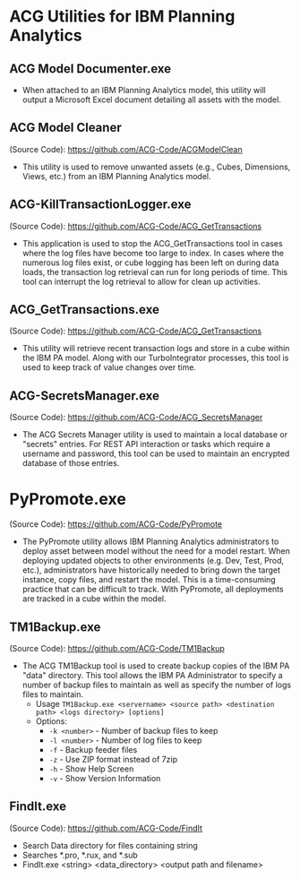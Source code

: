 # ACG Utilities for IBM Planning Analytics

## ACG Model Documenter.exe
* When attached to an IBM Planning Analytics model, this utility will output a Microsoft Excel document detailing all assets with the model.
## ACG Model Cleaner
(Source Code): https://github.com/ACG-Code/ACGModelClean
* This utility is used to remove unwanted assets (e.g., Cubes, Dimensions, Views, etc.) from an IBM Planning Analytics model.
## ACG-KillTransactionLogger.exe
(Source Code): https://github.com/ACG-Code/ACG_GetTransactions
* This application is used to stop the ACG_GetTransactions tool in cases where the log files
have become too large to index.  In cases where the numerous log files exist, or cube logging
has been left on during data loads, the transaction log retrieval can run for long periods of time.  This tool can interrupt the log retrieval to allow for clean up activities.
## ACG_GetTransactions.exe 
(Source Code): https://github.com/ACG-Code/ACG_GetTransactions
* This utility will retrieve recent transaction logs and store in a cube within the IBM PA model.  Along with our TurboIntegrator processes, this tool is used to keep track of value changes over time.
## ACG-SecretsManager.exe
(Source Code): https://github.com/ACG-Code/ACG_SecretsManager
* The ACG Secrets Manager utility is used to maintain a local database or "secrets" entries.  For REST API interaction or tasks which require a username and password, this tool can be used to maintain an encrypted database of those entries.
# PyPromote.exe
(Source Code): https://github.com/ACG-Code/PyPromote
* The  PyPromote utility allows IBM Planning Analytics administrators to deploy asset between model without the need for a model restart.   When deploying updated objects to other environments (e.g. Dev, Test, Prod, etc.), administrators have historically needed to bring down the target instance, copy files, and restart the model.  This is a time-consuming practice that can be difficult to track.  With PyPromote, all deployments are tracked in a cube within the model.
## TM1Backup.exe
(Source Code): https://github.com/ACG-Code/TM1Backup 
* The ACG TM1Backup tool is used to create backup copies of the IBM PA "data" directory.  This tool allows the IBM PA Administrator to specify a number of backup files to maintain as well as specify the number of logs files to maintain.
  * Usage `TM1Backup.exe <servername> <source path> <destination path> <logs directory> [options] `
   * Options: 
      * `-k <number>` - Number of backup files to keep
      * `-l <number>` - Number of log files to keep
      * `-f` - Backup feeder files
      * `-z` - Use ZIP format instead of 7zip
      * `-h` - Show Help Screen
      * `-v` - Show Version Information
## FindIt.exe
(Source Code): https://github.com/ACG-Code/FindIt
* Search Data directory for files containing string
* Searches *.pro, *.rux, and *.sub
* FindIt.exe <string\> <data_directory\> <output path and filename\>